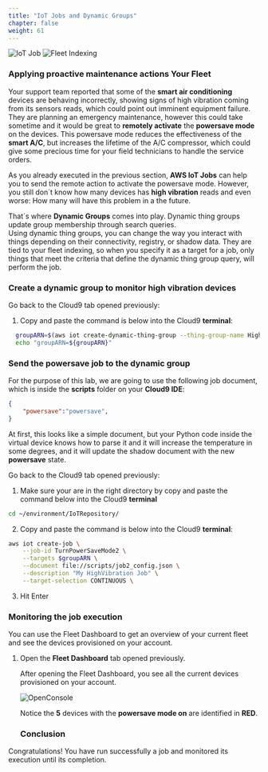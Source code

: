 ```yaml
---
title: "IoT Jobs and Dynamic Groups"
chapter: false
weight: 61
---
```


![IoT Job](/images/job.png) ![Fleet Indexing](/images/fleet_indexing.png)


### Applying proactive maintenance actions Your Fleet

Your support team reported that some of the **smart air conditioning** devices are behaving incorrectly, showing signs of high vibration coming from its sensors reads, which could point out imminent equipment failure.<br>
They are planning an emergency maintenance, however this could take sometime and it would be great to **remotely activate** the **powersave mode** on the devices. This powersave mode reduces the effectiveness of the **smart A/C**, but increases the lifetime of the A/C compressor, which could give some precious time for your field technicians to handle the service orders.

As you already executed in the previous section, **AWS IoT Jobs** can help you to send the remote action to activate the powersave mode. However, you still don´t know how many devices has **high vibration** reads and even worse: How many will have this problem in a the future.

That´s where **Dynamic Groups** comes into play. Dynamic thing groups update group membership through search queries. <br>
Using dynamic thing groups, you can change the way you interact with things depending on their connectivity, registry, or shadow data. They are tied to your fleet indexing, so when you specify it as a target for a job, only things that meet the criteria that define the dynamic thing group query, will perform the job.

### Create a dynamic group to monitor high vibration devices


Go back to the Cloud9 tab opened previously: 

1. Copy and paste the command is below into the Cloud9 **terminal**:

```bash
  groupARN=$(aws iot create-dynamic-thing-group --thing-group-name HighVibration --query-string 'shadow.reported.vibration > 100'| jq -r .thingGroupArn) &&\
  echo "groupARN=${groupARN}"
```



<!-- 
Open the AWS IoT Console, if it is not already opened:

1. Type `iot core` on the **Find Services**
2. Click on **IoT Core** result
  ![OpenConsole](/images/020_mgmt_iot_console.png)
Under the IoT Home page, on the left menu:
3. Click **Thing Groups**
4. Click **Create**
  ![OpenConsole](/images/060_mgmt_dynamic1.png)
5. Click **Create Dynamic Thing Group**
  ![OpenConsole](/images/060_mgmt_dynamic2.png)
6. Type `HighVibration` as **Name**
7. Click **Next**
  ![OpenConsole](/images/060_mgmt_dynamic3.png)
8. Type `shadow.reported.vibration > 100` as **Define your group membership conditions**
9. Click **Preview**
    - This will return the devices which satisfied the query. (The devices shown here might differs from your query)
10. Click **Create Dynamic Group**
  ![OpenConsole](/images/060_mgmt_dynamic4.png)
11. Wait it status to become **Active**
  - Refresh the page to see the new status -->


### Send the powersave job to the  dynamic group


For the purpose of this lab, we are going to use the following job document, which is inside the **scripts** folder on your **Cloud9 IDE**:

```json
{
    "powersave":"powersave",
}
```

At first, this looks like a simple document, but your Python code inside the virtual device knows how to parse it and it will increase the temperature in some degrees, and it will update the shadow document with the new **powersave** state.

Go back to the Cloud9 tab opened previously: 

1. Make sure your are in the right directory by copy and paste the command below into the Cloud9 **terminal**
```bash
cd ~/environment/IoTRepository/
```

2. Copy and paste the command is below into the Cloud9 **terminal**:

```bash
aws iot create-job \
    --job-id TurnPowerSaveMode2 \
    --targets $groupARN \
    --document file://scripts/job2_config.json \
    --description "My HighVibration Job" \
    --target-selection CONTINUOUS \
```

3. Hit Enter

<!-- 
Still on the **AWS IoT** console, on its home page:

Under the IoT Home page, on the left menu:

1. Click **Manage**
2. Click **Jobs**
3. Click **Create**
  ![OpenConsole](/images/060_mgmt_dynamic5.png)
4. Click **Create custom job**
5. Type `TurnPowerSaveMode` as **Job ID**
6. Type `My HighVibration Job` as **description**
  ![OpenConsole](/images/060_mgmt_dynamic6.png)
7. On **Select devices to update**, click **select**
8. Click **Thing Groups**
9. Select **HighVibration** group
  ![OpenConsole](/images/060_mgmt_dynamic7.png)
10. On **Add job file**, click **Select**
11. Type `iotbucket` on the **filter**
12. Select `<Stack>-iotbucket-<HASH>`
    - Remember to select the bucket on your **region**
13. Clear the `iotbucket` filter
15. Select **job2_config.json**
15. On **Job type** select **CONTINUOUS** option
    - This will assure every new device that has high vibration reads will be included on the dynamic group, therefore executing this job eventually
16. Click **Next**
    ![OpenConsole](/images/060_mgmt_dynamic8.png)
    ![OpenConsole](/images/060_mgmt_dynamic9.png)

17. Accept the defaults for the fields
18. Click **Create** -->

### Monitoring the job execution

You can use the Fleet Dashboard to get an overview of your current fleet and see the devices provisioned on your account.

1. Open the **Fleet Dashboard** tab opened previously.

    After opening the Fleet Dashboard, you  see all the current devices provisioned on your account.

    ![OpenConsole](/images/060_mgmt_dynamic10.png)

    Notice the **5** devices with the **powersave mode on** are identified in **RED**.


    ### Conclusion

Congratulations! You have run successfully a job and monitored its execution until its completion.